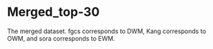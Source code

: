 # Merged_top-30
The merged dataset. fgcs corresponds to DWM, Kang corresponds to OWM, and sora corresponds to EWM. 
